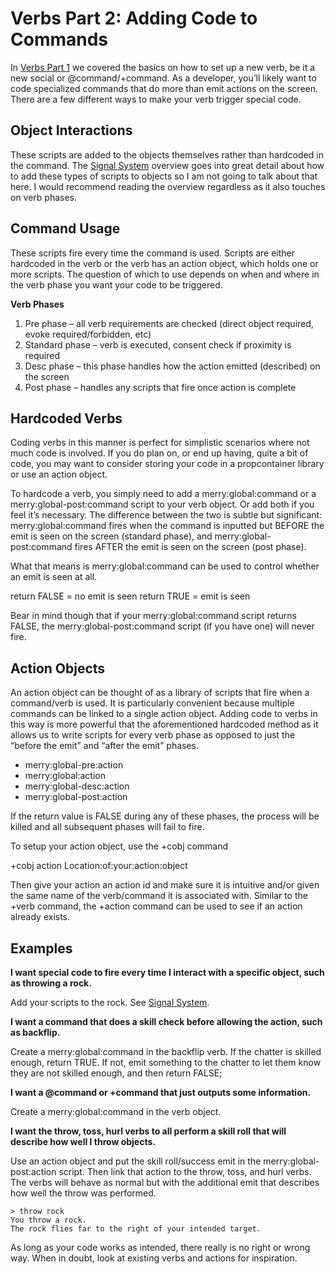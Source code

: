 # Verbs Part 2: Adding Code to Commands

In [Verbs Part 1](https://github.com/ChatTheatre/SkotOS-Doc/blob/master/Story_Builder/Verbs%20Part%201:%20Basic%20Setup.md) we covered the basics on how to set up a new verb, be it a new social or @command/+command. As a developer, you’ll likely want to code specialized commands that do more than emit actions on the screen. There are a few different ways to make your verb trigger special code. 

## Object Interactions

These scripts are added to the objects themselves rather than hardcoded in the command. The [Signal System](https://github.com/ChatTheatre/SkotOS-Doc/blob/master/Story_Builder/SignalSystem.md) overview goes into great detail about how to add these types of scripts to objects so I am not going to talk about that here. I would recommend reading the overview regardless as it also touches on verb phases.

## Command Usage

These scripts fire every time the command is used. Scripts are either hardcoded in the verb or the verb has an action object, which holds one or more scripts. The question of which to use depends on when and where in the verb phase you want your code to be triggered.

**Verb Phases**
1.	Pre phase – all verb requirements are checked (direct object required, evoke required/forbidden, etc) 
2.	Standard phase – verb is executed, consent check if proximity is required
3.	Desc phase – this phase handles how the action emitted (described) on the screen
4.	Post phase – handles any scripts that fire once action is complete

## Hardcoded Verbs

Coding verbs in this manner is perfect for simplistic scenarios where not much code is involved. If you do plan on, or end up having, quite a bit of code, you may want to consider storing your code in a propcontainer library or use an action object.

To hardcode a verb, you simply need to add a merry:global:command or a merry:global-post:command script to your verb object. Or add both if you feel it’s necessary. The difference between the two is subtle but significant: merry:global:command fires when the command is inputted but BEFORE the emit is seen on the screen (standard phase), and merry:global-post:command fires AFTER the emit is seen on the screen (post phase).

What that means is merry:global:command can be used to control whether an emit is seen at all. 

return FALSE = no emit is seen
return TRUE = emit is seen

Bear in mind though that if your merry:global:command script returns FALSE, the merry:global-post:command script (if you have one) will never fire.

## Action Objects

An action object can be thought of as a library of scripts that fire when a command/verb is used. It is particularly convenient because multiple commands can be linked to a single action object. Adding code to verbs in this way is more powerful that the aforementioned hardcoded method as it allows us to write scripts for every verb phase as opposed to just the “before the emit” and “after the emit” phases.

* merry:global-pre:action
* merry:global:action
* merry:global-desc:action
* merry:global-post:action

If the return value is FALSE during any of these phases, the process will be killed and all subsequent phases will fail to fire.

To setup your action object, use the +cobj command

+cobj action Location:of:your:action:object

Then give your action an action id and make sure it is intuitive and/or given the same name of the verb/command it is associated with. Similar to the +verb command, the +action command can be used to see if an action already exists.

## Examples

**I want special code to fire every time I interact with a specific object, such as throwing a rock.**

Add your scripts to the rock. See [Signal System](https://github.com/ChatTheatre/SkotOS-Doc/blob/master/Story_Builder/SignalSystem.md).

**I want a command that does a skill check before allowing the action, such as backflip.**

Create a merry:global:command in the backflip verb. If the chatter is skilled enough, return TRUE. If not, emit something to the chatter to let them know they are not skilled enough, and then return FALSE;

**I want a @command or +command that just outputs some information.**

Create a merry:global:command in the verb object.

**I want the throw, toss, hurl verbs to all perform a skill roll that will describe how well I throw objects.**

Use an action object and put the skill roll/success emit in the merry:global-post:action script. Then link that action to the throw, toss, and hurl verbs. The verbs will behave as normal but with the additional emit that describes how well the throw was performed.

```
> throw rock
You throw a rock.
The rock flies far to the right of your intended target.
```

As long as your code works as intended, there really is no right or wrong way. When in doubt, look at existing verbs and actions for inspiration. 

